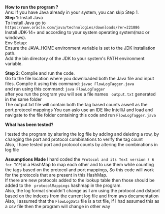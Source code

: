 **How to run the program ?**  
Ans: If you have Java already in your system, you can skip Step 1.  
    **Step 1**: Install Java  
    To install Java go to ``https://www.oracle.com/java/technologies/downloads/?er=221886``  
    Install JDK-14+ and according to your system operating system(mac or windows).  
    Env Setup:  
Ensure the JAVA_HOME environment variable is set to the JDK installation path.  
Add the bin directory of the JDK to your system's PATH environment variable.

**Step 2**: Compile and run the code.  
Go to the file location where you downloaded both the Java file and input files.
Compile it using this command: ```javac FlowLogTagger.java```  
and run using this command: ```java FlowLogTagger```   
after you run the program you will see a file names ``` output.txt``` generated in the same folder    
The output.txt file will contain both the tag based counts aswell as the port,protocol mappings
You can aslo use an IDE like IntelliJ and load and navigate to the file folder containing this code and run ```FlowLogTagger.java```

**What has been tested?**

I tested the program by altering the log file by adding and deleting a row, by changing the port and protocol combinations to verify the tag count   
Also, I have tested port and protocol counts by altering the combinations in log file

**Assumptions Made**
I hard coded the ```Protocol and its Text version ( 6 for TCP)```in a HashMap to map each other and to use them while counting the tags based on the protocol and port mappings, So this code will work for the protocols that are present in this HashMap.  
If there are new protocols added to the lookup table then those should be added to the ``` protocolMappings``` hashmap in the program.  
Also, the log format shouldn't change as I am using the protocol and dstport based on the indexes from the current log file and from aws documentation   
Also, I assumed that the ```FlowLogData``` file is a txt file, if I had assumed this as a csv file then the program will change in other way  
